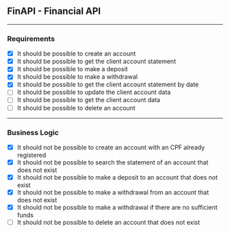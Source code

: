 ## FinAPI - Financial API

---

### Requirements

- [x] It should be possible to create an account
- [x] It should be possible to get the client account statement
- [x] It should be possible to make a deposit
- [x] It should be possible to make a withdrawal
- [x] It should be possible to get the client account statement by date
- [ ] It should be possible to update the client account data
- [ ] It should be possible to get the client account data
- [ ] It should be possible to delete an account

---

### Business Logic

- [x] It should not be possible to create an account with an CPF already registered
- [x] It should not be possible to search the statement of an account that does not exist
- [x] It should not be possible to make a deposit to an account that does not exist
- [x] It should not be possible to make a withdrawal from an account that does not exist
- [x] It should not be possible to make a withdrawal if there are no sufficient funds
- [ ] It should not be possible to delete an account that does not exist